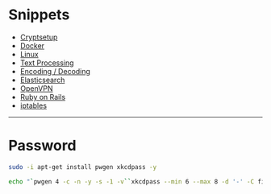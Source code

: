 # Snippets

* [Cryptsetup](cryptsetup.md)
* [Docker](docker.md)
* [Linux](linux.md)
* [Text Processing](text-processing.md)
* [Encoding / Decoding](encoding-decoding.md)
* [Elasticsearch](elasticsearch.md)
* [OpenVPN](openvpn.md)
* [Ruby on Rails](ruby-on-rails.md)
* [iptables](iptables.md)

---

# Password
```bash
sudo -i apt-get install pwgen xkcdpass -y

echo "`pwgen 4 -c -n -y -s -1 -v``xkcdpass --min 6 --max 8 -d '-' -C first -n 2 -c 1``pwgen 4 -c -n -y -s -1 -v`"
```
